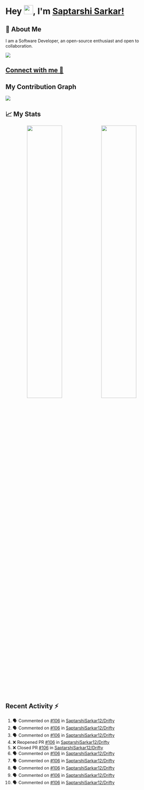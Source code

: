 # Hey <img src="https://github.com/TheDudeThatCode/TheDudeThatCode/blob/master/Assets/Hi.gif" width="30">, I'm [Saptarshi Sarkar!](https://bio.link/saptarshi) 

## 🚀 About Me
I am a Software Developer, an open-source enthusiast and open to collaboration.

![](https://visitor-badge.laobi.icu/badge?page_id=saptarshisarkar12.saptarshisarkar12)

## [Connect with me 💬](https://bio.link/saptarshi) 

## My Contribution Graph 
<img src="https://activity-graph.herokuapp.com/graph?username=SaptarshiSarkar12&bg_color=0f2d3d&color=1cadfb&line=1cadfb&point=1cadfb&area=true&hide_border=true">

## 📈 My Stats
<p align="center">	
  <img width="48%" src="https://github-readme-stats.vercel.app/api?username=saptarshisarkar12&show_icons=true&theme=tokyonight" />
  <img width="48%" src="https://github-readme-streak-stats.herokuapp.com/?user=saptarshisarkar12&theme=tokyonight" />
</p>

## Recent Activity :zap:
<!--START_SECTION:activity-->
1. 🗣 Commented on [#106](https://github.com/SaptarshiSarkar12/Drifty/issues/106) in [SaptarshiSarkar12/Drifty](https://github.com/SaptarshiSarkar12/Drifty)
2. 🗣 Commented on [#106](https://github.com/SaptarshiSarkar12/Drifty/issues/106) in [SaptarshiSarkar12/Drifty](https://github.com/SaptarshiSarkar12/Drifty)
3. 🗣 Commented on [#106](https://github.com/SaptarshiSarkar12/Drifty/issues/106) in [SaptarshiSarkar12/Drifty](https://github.com/SaptarshiSarkar12/Drifty)
4. ❌ Reopened PR [#106](https://github.com/SaptarshiSarkar12/Drifty/pull/106) in [SaptarshiSarkar12/Drifty](https://github.com/SaptarshiSarkar12/Drifty)
5. ❌ Closed PR [#106](https://github.com/SaptarshiSarkar12/Drifty/pull/106) in [SaptarshiSarkar12/Drifty](https://github.com/SaptarshiSarkar12/Drifty)
6. 🗣 Commented on [#106](https://github.com/SaptarshiSarkar12/Drifty/issues/106) in [SaptarshiSarkar12/Drifty](https://github.com/SaptarshiSarkar12/Drifty)
7. 🗣 Commented on [#106](https://github.com/SaptarshiSarkar12/Drifty/issues/106) in [SaptarshiSarkar12/Drifty](https://github.com/SaptarshiSarkar12/Drifty)
8. 🗣 Commented on [#106](https://github.com/SaptarshiSarkar12/Drifty/issues/106) in [SaptarshiSarkar12/Drifty](https://github.com/SaptarshiSarkar12/Drifty)
9. 🗣 Commented on [#106](https://github.com/SaptarshiSarkar12/Drifty/issues/106) in [SaptarshiSarkar12/Drifty](https://github.com/SaptarshiSarkar12/Drifty)
10. 🗣 Commented on [#106](https://github.com/SaptarshiSarkar12/Drifty/issues/106) in [SaptarshiSarkar12/Drifty](https://github.com/SaptarshiSarkar12/Drifty)
<!--END_SECTION:activity-->
